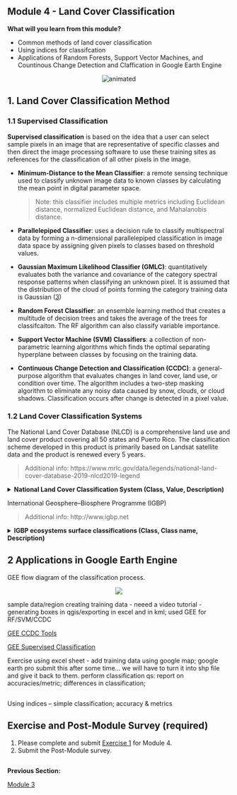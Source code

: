 ## Module 4 - Land Cover Classification
**What will you learn from this module?**

- Common methods of land cover classification
- Using indices for classifcation 
- Applications of Random Forests, Support Vector Machines, and Countinous Change Detection and Claffication in Google Earth Engine 

</p>

<p align="center">
  <img src="https://user-images.githubusercontent.com/87503837/141733532-56a05150-6b9d-4ac7-b124-aa1f8d7c5120.gif" alt="animated" />
</p>


## 1. Land Cover Classification Method



### 1.1 Supervised Classification 
**Supervised classification** is based on the idea that a user can select sample pixels in an image that are representative of specific classes and then direct the image processing software to use these training sites as references for the classification of all other pixels in the image. 

- **Minimum-Distance to the Mean Classifier**: a remote sensing technique used to classify unknown image data to known classes by calculating the mean point in digital parameter space.
   <blockquote> 
   Note: this classifier includes multiple metrics including Euclidean distance, normalized Euclidean distance, and Mahalanobis distance. 
   </blockquote>
  
-  **Parallelepiped Classifier**: uses a decision rule to classify multispectral data by forming a n-dimensional parallelepiped classification in image data space by assigning given pixels to classes based on threshold values. 
- **Gaussian Maximum Likelihood Classifier (GMLC)**: quantitatively evaluates both the variance and covariance of the category spectral response patterns when classifying an unknown pixel. It is assumed that the distribution of the cloud of points forming the category training data is Gaussian ([3](http://wgbis.ces.iisc.ernet.in/energy/water/paper/remotesensing/chapter1.htm)) 
- **Random Forest Classifier**: an ensemble learning method that creates a multitude of decision trees and takes the average of the trees for classifcaiton. The RF algorithm can also classify variable importance. 
- **Support Vector Machine (SVM) Classifiers**: a collection of non-parametric learning algorithms which finds the optimal separating hyperplane between classes by focusing on the training data. 
- **Continuous Change Detection and Classification (CCDC)**: a general-purpose algorithm that evaluates changes in land cover, land use, or condition over time. The algorithm includes a two-step masking algorithm to eliminate any noisy data caused by snow, clouds, or cloud shadows. Classification occurs after change is detected in a pixel value. 

### 1.2 Land Cover Classification Systems 
The National Land Cover Database (NLCD) is a comprehensive land use and land cover product covering all 50 states and Puerto Rico. The classification scheme developed in this product is primarily based on Landsat satellite data and the product is renewed every 5 years. 

<blockquote>
Additional info: https://www.mrlc.gov/data/legends/national-land-cover-database-2019-nlcd2019-legend
</blockquote>

<details>
  <summary> <b> National Land Cover Classification System (Class, Value, Description) </b> </summary>
  <details>
  <summary>Water</summary>
  
   - 11	_Open Water_ - areas of open water, generally with less than 25% cover of vegetation or soil.
   
   - 12	_Perennial Ice/Snow_ - areas characterized by a perennial cover of ice and/or snow, generally greater than 25% of total cover.   
  </details>
  
 <details>
 <summary>Developed</summary>
 
  - 21	_Developed, Open Space_ - areas with a mixture of some constructed materials, but mostly vegetation in the form of lawn grasses. Impervious surfaces account for less than 20% of total cover. These areas most commonly include large-lot single-family housing units, parks, golf courses, and vegetation planted in developed settings for recreation, erosion control, or aesthetic purposes.
   
  - 22	_Developed, Low Intensity_ - areas with a mixture of constructed materials and vegetation. Impervious surfaces account for 20% to 49% percent of total cover. These areas most commonly include single-family housing units.
   
  - 23	_Developed, Medium Intensity_ - areas with a mixture of constructed materials and vegetation. Impervious surfaces account for 50% to 79% of the total cover. These areas most commonly include single-family housing units.
   
  - 24	_Developed High Intensity_ - highly developed areas where people reside or work in high numbers. Examples include apartment complexes, row houses and commercial/industrial. Impervious surfaces account for 80% to 100% of the total cover.
 </details>
  
 <details>
 <summary>Barren</summary>
 
   - 31	_Barren Land (Rock/Sand/Clay)_ - areas of bedrock, desert pavement, scarps, talus, slides, volcanic material, glacial debris, sand dunes, strip mines, gravel pits and      other accumulations of earthen material. Generally, vegetation accounts for less than 15% of total cover.
 </details>
  
 <details> 
 <summary>Forest</summary>
   
  - 41	_Deciduous Forest_ - areas dominated by trees generally greater than 5 meters tall, and greater than 20% of total vegetation cover. More than 75% of the tree species shed - foliage simultaneously in response to seasonal change.
   
  - 42	_Evergreen Forest_ - areas dominated by trees generally greater than 5 meters tall, and greater than 20% of total vegetation cover. More than 75% of the tree species maintain their leaves all year. Canopy is never without green foliage.
   
  - 43	_Mixed Forest_ - areas dominated by trees generally greater than 5 meters tall, and greater than 20% of total vegetation cover. Neither deciduous nor evergreen species are greater than 75% of total tree cover.  
 </details>
  
 <details>
 <summary>Shrubland</summary>
   
  - 51 _Dwarf Scrub_ - Alaska only areas dominated by shrubs less than 20 centimeters tall with shrub canopy typically greater than 20% of total vegetation. This type is often co-associated with grasses, sedges, herbs, and non-vascular vegetation.
   
  - 52	_Shrub/Scrub_ - areas dominated by shrubs; less than 5 meters tall with shrub canopy typically greater than 20% of total vegetation. This class includes true shrubs, young trees in an early successional stage or trees stunted from environmental conditions. 
 </details>

 <details>
 <summary>Herbaceous</summary>
   
  - 71	_Grassland/Herbaceous_ - areas dominated by gramanoid or herbaceous vegetation, generally greater than 80% of total vegetation. These areas are not subject to intensive management such as tilling, but can be utilized for grazing.
   
  - 72	_Sedge/Herbaceous_ - Alaska only areas dominated by sedges and forbs, generally greater than 80% of total vegetation. This type can occur with significant other grasses or other grass like plants, and includes sedge tundra, and sedge tussock tundra.
   
  - 73	_Lichens_ - Alaska only areas dominated by fruticose or foliose lichens generally greater than 80% of total vegetation.
   
  - 74	_Moss_ - Alaska only areas dominated by mosses, generally greater than 80% of total vegetation.  
 </details>
  
 <details>
 <summary>Planted/Cultivated</summary>
   
  - 81	_Pasture/Hay_ - areas of grasses, legumes, or grass-legume mixtures planted for livestock grazing or the production of seed or hay crops, typically on a perennial cycle. Pasture/hay vegetation accounts for greater than 20% of total vegetation.
   
  - 82	_Cultivated Crops_ - areas used for the production of annual crops, such as corn, soybeans, vegetables, tobacco, and cotton, and also perennial woody crops such as orchards and vineyards. Crop vegetation accounts for greater than 20% of total vegetation. This class also includes all land being actively tilled.   
 </details>
  
 <details> 
 <summary>Wetlands</summary>
   
  - 90	_Woody Wetlands_ - areas where forest or shrubland vegetation accounts for greater than 20% of vegetative cover and the soil or substrate is periodically saturated with or covered with water.
   
  - 95	_Emergent Herbaceous Wetlands_ - areas where perennial herbaceous vegetation accounts for greater than 80% of vegetative cover and the soil or substrate is periodically saturated with or covered with water.
  </details>
  
</details>

International Geosphere–Biosphere Programme (IGBP)
<blockquote>
  Additional info: http://www.igbp.net
</blockquote>

<details>
<summary> <b> IGBP ecosystems surface classifications (Class, Class name, Description) </b> </summary>
 
1. **Evergreen needleleaf forests** - Lands dominated by needleleaf woody vegetation with a percent cover >60% and height exceeding 2m. Almost all trees remain green all year. Canopy is never without green foliage.
2. **Evergreen broadleaf forests** - Lands dominated by broadleaf woody vegetation with a percent cover >60% and height exceeding 2m. Almost all trees and shrubsremain green year round. Canopy is never without green foliage.
3. **Deciduous needleleaf forests** - Lands dominated by woody vegetation with a percent cover >60% and height exceeding 2m. Consists of seasonal needleleaf tree communities with an annual cycle of leaf-on and leaf-off periods.
4. **Deciduous broadleaf forests** - Lands dominated by woody vegetation with a percent cover >60% and height exceeding 2m. Consists of broadleaf tree communities with an annual cycle of leaf-on and leaf-off periods
5. **Mixed forests** - Lands dominated by trees with a percent cover >60% and height exceeding 2m. Consists of tree communities with interspersed mixtures or mosaics of the other four forest types. None of the forest types exceeds 60% of landscape.
6. **Closed shrublands** Lands with woody vegetation less than 2m tall and with shrub canopy cover >60%. The shrub foliage can be either evergreen or deciduous.
7. **Open shrublands** - Lands with woody vegetation less than 2m tall and with shrub canopy cover between 10% and 60%. The shrub foliage can be either evergreen or deciduous.
8. **Woody savannas** - Lands with herbaceous and other understory systems, and with forest canopy cover between 30% and 60%. The forest cover height exceeds 2m.
9. **Savannas** - Lands with herbaceous and other understory systems, and with forest canopy cover between 10% and 30%. The forest cover height exceeds 2m.
10. **Grasslands** - Lands with herbaceous types of cover. Tree and shrub cover is less than 10%.
11. **Permanent wetlands** - Lands with a permanent mixture of water and herbaceous or woody vegetation. The vegetation can be present either in salt, brackish, or fresh water.
12. **Croplands** - Lands covered with temporary crops followed by harvest and a bare soil period (e.g., single and multiple cropping systems). Note that perennial woody crops will be classified as the appropriate forest or shrub land cover type.
13. **Urban and built-up lands** - Land covered by buildings and other man-made structures.
14. **Cropland/natural vegetation mosaicsv - Lands with a mosaic of croplands, forests, shrubland, and grasslands in which no one component comprises more than 60% of the landscape.
15. **Snow and ice** - Lands under snow/ice cover throughout the year.
16. **Barren** - Lands with exposed soil, sand, rocks, or snow and never have more
than 10% vegetated cover during any time of the year.
17. **Water bodies** -  Oceans, seas, lakes, reservoirs, and rivers. Can be either fresh or saltwater bodies.


</details>

## 2 Applications in Google Earth Engine  
GEE 
flow diagram of the classification process.
</p>

<p align="center">
  <img src="https://user-images.githubusercontent.com/84922404/142236533-7e953e69-75a8-4de1-abbe-b60a6a89b6f7.png" />
</p>

sample data/region
creating training data - neeed a video tutorial  - generating boxes in qgis/exporting in excel and in kml; 
used GEE for RF/SVM/CCDC

[GEE CCDC Tools](https://gee-ccdc-tools.readthedocs.io/en/latest/)

[GEE Supervised Classification](https://developers.google.com/earth-engine/guides/classification)


Exercise
using excel sheet - add training data using google map; google earth pro
submit this after some time...
we will have to turn it into shp file and give it back to them.
perform classification
qs: report on accuracies/metric; differences in classification;

## 
Using indices – simple classification; accuracy & metrics

## Exercise and Post-Module Survey (required)

1. Please complete and submit [Exercise 1](https://github.com/ecodynlab/GALUP/blob/main/Exercises/M4_Exercise1.md) for Module 4.
2. Submit the Post-Module survey. 




##
**Previous Section:**

<a href="Module 3.md" title="Module 3">Module 3</a>
